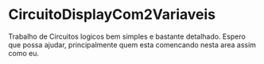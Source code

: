 # CircuitoDisplayCom2Variaveis
Trabalho de Circuitos logicos bem simples e bastante detalhado.
Espero que possa ajudar, principalmente quem esta comencando nesta area assim como eu.
